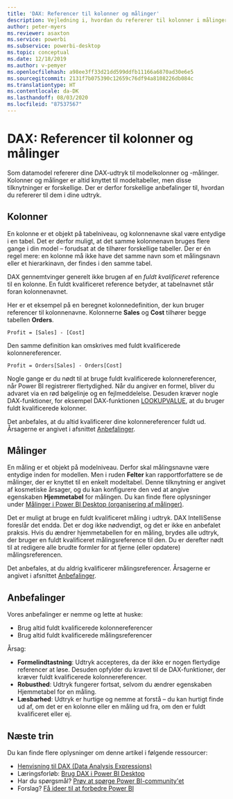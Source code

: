 ```yaml
---
title: 'DAX: Referencer til kolonner og målinger'
description: Vejledning i, hvordan du refererer til kolonner i målinger i dine DAX-udtryk.
author: peter-myers
ms.reviewer: asaxton
ms.service: powerbi
ms.subservice: powerbi-desktop
ms.topic: conceptual
ms.date: 12/18/2019
ms.author: v-pemyer
ms.openlocfilehash: a98ee3ff33d21dd599ddfb11166a6870ad30e6e5
ms.sourcegitcommit: 2131f7b075390c12659c76df94a8108226db084c
ms.translationtype: HT
ms.contentlocale: da-DK
ms.lasthandoff: 08/03/2020
ms.locfileid: "87537567"
---
```

# <a name="dax-column-and-measure-references"></a>DAX: Referencer til kolonner og målinger

Som datamodel refererer dine DAX-udtryk til modelkolonner og -målinger. Kolonner og målinger er altid knyttet til modeltabeller, men disse tilknytninger er forskellige. Der er derfor forskellige anbefalinger til, hvordan du refererer til dem i dine udtryk.

## <a name="columns"></a>Kolonner

En kolonne er et objekt på tabelniveau, og kolonnenavne skal være entydige i en tabel. Det er derfor muligt, at det samme kolonnenavn bruges flere gange i din model – forudsat at de tilhører forskellige tabeller. Der er én regel mere: en kolonne må ikke have det samme navn som et målingsnavn eller et hierarkinavn, der findes i den samme tabel.

DAX gennemtvinger generelt ikke brugen af en _fuldt kvalificeret_ reference til en kolonne. En fuldt kvalificeret reference betyder, at tabelnavnet står foran kolonnenavnet.

Her er et eksempel på en beregnet kolonnedefinition, der kun bruger referencer til kolonnenavne. Kolonnerne **Sales** og **Cost** tilhører begge tabellen **Orders**.

```dax
Profit = [Sales] - [Cost]
```

Den samme definition kan omskrives med fuldt kvalificerede kolonnereferencer.

```dax
Profit = Orders[Sales] - Orders[Cost]
```

Nogle gange er du nødt til at bruge fuldt kvalificerede kolonnereferencer, når Power BI registrerer flertydighed. Når du angiver en formel, bliver du advaret via en rød bølgelinje og en fejlmeddelelse. Desuden kræver nogle DAX-funktioner, for eksempel DAX-funktionen [LOOKUPVALUE](/dax/lookupvalue-function-dax), at du bruger fuldt kvalificerede kolonner.

Det anbefales, at du altid kvalificerer dine kolonnereferencer fuldt ud. Årsagerne er angivet i afsnittet [Anbefalinger](#recommendations).

## <a name="measures"></a>Målinger

En måling er et objekt på modelniveau. Derfor skal målingsnavne være entydige inden for modellen. Men i ruden **Felter** kan rapportforfattere se de målinger, der er knyttet til en enkelt modeltabel. Denne tilknytning er angivet af kosmetiske årsager, og du kan konfigurere den ved at angive egenskaben **Hjemmetabel** for målingen. Du kan finde flere oplysninger under [Målinger i Power BI Desktop (organisering af målinger)](../transform-model/desktop-measures.md#organizing-your-measures).

Det er muligt at bruge en fuldt kvalificeret måling i udtryk. DAX IntelliSense foreslår det endda. Det er dog ikke nødvendigt, og det er ikke en anbefalet praksis. Hvis du ændrer hjemmetabellen for en måling, brydes alle udtryk, der bruger en fuldt kvalificeret målingsreference til den. Du er derefter nødt til at redigere alle brudte formler for at fjerne (eller opdatere) målingsreferencen.

Det anbefales, at du aldrig kvalificerer målingsreferencer. Årsagerne er angivet i afsnittet [Anbefalinger](#recommendations).

## <a name="recommendations"></a>Anbefalinger

Vores anbefalinger er nemme og lette at huske:

- Brug altid fuldt kvalificerede kolonnereferencer
- Brug altid fuldt kvalificerede målingsreferencer

Årsag:

- **Formelindtastning**: Udtryk accepteres, da der ikke er nogen flertydige referencer at løse. Desuden opfylder du kravet til de DAX-funktioner, der kræver fuldt kvalificerede kolonnereferencer.
- **Robusthed**: Udtryk fungerer fortsat, selvom du ændrer egenskaben Hjemmetabel for en måling.
- **Læsbarhed**: Udtryk er hurtige og nemme at forstå – du kan hurtigt finde ud af, om det er en kolonne eller en måling ud fra, om den er fuldt kvalificeret eller ej.

## <a name="next-steps"></a>Næste trin

Du kan finde flere oplysninger om denne artikel i følgende ressourcer:

- [Henvisning til DAX (Data Analysis Expressions)](/dax/)
- Læringsforløb: [Brug DAX i Power BI Desktop](https://docs.microsoft.com/learn/paths/dax-power-bi/)
- Har du spørgsmål? [Prøv at spørge Power BI-community'et](https://community.powerbi.com/)
- Forslag? [Få ideer til at forbedre Power BI](https://ideas.powerbi.com)
